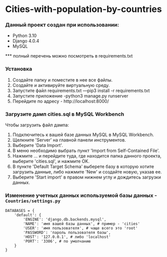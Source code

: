 # Cities-with-population-by-countries

### Данный проект создан при использовании:

- Python 3.10
- Django 4.0.4
- MySQL

*** полный перечень можно посмотреть в requirements.txt

### Установка

1. Создайте папку и поместите в нее все файлы.
2. Создайте и активируйте виртуальную среду.
3. Запустите файл requirements.txt —pip3 install -r requirements.txt
4. Запустите приложение -python3 manage.py runserver
5. Перейдите по адресу - http://localhost:8000/

### Загрузите дамп cities.sql в MySQL Workbench

Чтобы загрузить файл дампа:

1. Подключитесь к вашей базе данных MySQL в MySQL Workbench.
2. Щелкните 'Server' на главной панели инструментов.
3. Выберите 'Data Import'.
4. В меню необходимо выбрать пункт 'Import from Self-Contained File'.
5. Нажмите ... и перейдите туда, где находится папка данного проекта, выберите 'cities.sql', и нажмите OK.
6. В пункте 'Default Target Schema' выберете базу в которую хотите загрузить данные, либо нажмите 'New' и создайте
   новую, указав ее.
7. Выберите 'Start import' в правом нижнем углу и дождитесь загрузки данных.

### Изменение учетных данных используемой базы данных - `Countries/settings.py`

```
DATABASES = {
    'default': {
        'ENGINE': 'django.db.backends.mysql',
        'NAME': 'имя вашей базы данных', # пример - 'cities'
        'USER': 'имя пользователя', # чаще всего это 'root'
        'PASSWORD': 'пароль пользователя базы',
        'HOST': '127.0.0.1', # либо 'localhost'
        'PORT': '3306', # по умолчанию
    }
}
```